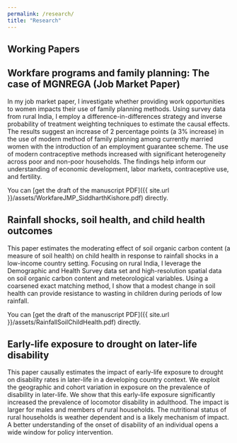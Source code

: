 ```yaml
---
permalink: /research/
title: "Research"
---
```

## Working Papers

## Workfare programs and family planning: The case of MGNREGA (Job Market Paper)

In my job market paper, I investigate whether providing work opportunities to women impacts their use of family planning methods. Using survey data from rural India, I employ a difference-in-differences strategy and inverse probability of treatment weighting techniques to estimate the causal effects. The results suggest an increase of 2 percentage points (a 3% increase) in the use of modern method of family planning among currently married women with the introduction of an employment guarantee scheme. The use of modern contraceptive methods increased with significant heterogeneity across poor and non-poor households. The findings help inform our understanding of economic development, labor markets, contraceptive use, and fertility.

You can [get the draft of the manuscript PDF]({{ site.url }}/assets/WorkfareJMP_SiddharthKishore.pdf) directly.

## Rainfall shocks, soil health, and child health outcomes

This paper estimates the moderating effect of soil organic carbon content (a measure of soil health) on child health in response to rainfall shocks in a low-income country setting. Focusing on rural India, I leverage the Demographic and Health Survey data set and high-resolution spatial data on soil organic carbon content and meteorological variables. Using a coarsened exact matching method, I show that a modest change in soil health can provide resistance to wasting in children during periods of low rainfall.

You can [get the draft of the manuscript PDF]({{ site.url }}/assets/RainfallSoilChildHealth.pdf) directly.

## Early-life exposure to drought on later-life disability

This paper causally estimates the impact of early-life exposure to drought on disability rates in later-life in a developing country context. We exploit the geographic and cohort variation in exposure on the prevalence of disability in later-life. We show that this early-life exposure significantly increased the prevalence of locomotor disability in adulthood. The impact is larger for males and members of rural households. The nutritional status of rural households is weather dependent and is a likely mechanism of impact. A better understanding of the onset of disability of an individual opens a wide window for policy intervention.


